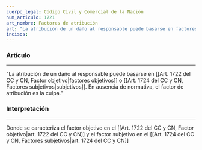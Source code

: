 ```yaml
---
cuerpo_legal: Código Civil y Comercial de la Nación
num_articulo: 1721
art_nombre: Factores de atribución
art: "La atribución de un daño al responsable puede basarse en factores objetivos o subjetivos. En ausencia de normativa, el factor de atribución es la culpa."
incisos: 
---
```

### Artículo
---
"La atribución de un daño al responsable puede basarse en [[Art. 1722 del CC y CN, Factor objetivo|factores objetivos]] o [[Art. 1724 del CC y CN, Factores subjetivos|subjetivos]]. En ausencia de normativa, el factor de atribución es la culpa."


### Interpretación
---
Donde se caracteriza el factor objetivo en el [[Art. 1722 del CC y CN, Factor objetivo|art. 1722 del CC y CN]] y el factor subjetivo en el [[Art. 1724 del CC y CN, Factores subjetivos|art. 1724 del CC y CN]]